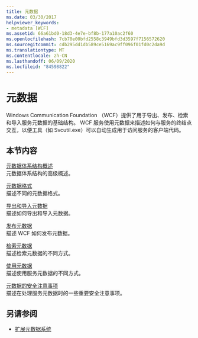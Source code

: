 ```yaml
---
title: 元数据
ms.date: 03/30/2017
helpviewer_keywords:
- metadata [WCF]
ms.assetid: 66a61bd0-18d3-4e7e-bf8b-177a10ac2f60
ms.openlocfilehash: 7cb70e00bfd2558c3949bfd3d3597f7156572620
ms.sourcegitcommit: cdb295dd1db589ce5169ac9ff096f01fd0c2da9d
ms.translationtype: MT
ms.contentlocale: zh-CN
ms.lasthandoff: 06/09/2020
ms.locfileid: "84598822"
---
```

# <a name="metadata"></a>元数据
Windows Communication Foundation （WCF）提供了用于导出、发布、检索和导入服务元数据的基础结构。 WCF 服务使用元数据来描述如何与服务的终结点交互，以便工具（如 Svcutil.exe）可以自动生成用于访问服务的客户端代码。  
  
## <a name="in-this-section"></a>本节内容  
 [元数据体系结构概述](metadata-architecture-overview.md)  
 元数据体系结构的高级概述。  
  
 [元数据格式](metadata-formats.md)  
 描述不同的元数据格式。  
  
 [导出和导入元数据](exporting-and-importing-metadata.md)  
 描述如何导出和导入元数据。  
  
 [发布元数据](publishing-metadata.md)  
 描述 WCF 如何发布元数据。  
  
 [检索元数据](retrieving-metadata.md)  
 描述检索元数据的不同方式。  
  
 [使用元数据](using-metadata.md)  
 描述使用服务元数据的不同方式。  
  
 [元数据的安全注意事项](security-considerations-with-metadata.md)  
 描述在处理服务元数据时的一些重要安全注意事项。  
  
## <a name="see-also"></a>另请参阅

- [扩展元数据系统](../extending/extending-the-metadata-system.md)
